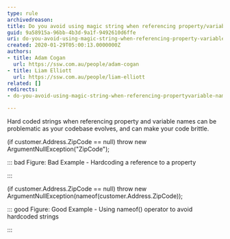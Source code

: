 ```yaml
---
type: rule
archivedreason: 
title: Do you avoid using magic string when referencing property/variable names
guid: 9a58915a-96bb-4b3d-9a1f-9492610d6ffe
uri: do-you-avoid-using-magic-string-when-referencing-property-variable-names
created: 2020-01-29T05:00:13.0000000Z
authors:
- title: Adam Cogan
  url: https://ssw.com.au/people/adam-cogan
- title: Liam Elliott
  url: https://ssw.com.au/people/liam-elliott
related: []
redirects:
- do-you-avoid-using-magic-string-when-referencing-propertyvariable-names

---
```


Hard coded strings when referencing property and variable names can be problematic as your codebase evolves, and can make your code brittle.

<!--endintro-->

(if customer.Address.ZipCode == null) throw new ArgumentNullException("ZipCode");


::: bad
Figure: Bad Example - Hardcoding a reference to a property

:::


(if customer.Address.ZipCode == null) throw new ArgumentNullException(nameof(customer.Address.ZipCode));


::: good
Figure: Good Example - Using nameof() operator to avoid hardcoded strings

:::
